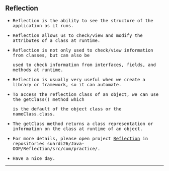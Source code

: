 ## Reflection

- <samp>Reflection is the ability to see the structure of the application as it runs.</samp>

- <samp>Reflection allows us to check/view and modify the attributes of a class at runtime.</samp>

- <samp>Reflection is not only used to check/view information from classes, but can also be</samp> 

  <samp>used to check information from interfaces, fields, and methods at runtime.</samp>

- <samp>Reflection is usually very useful when we create a library or framework, so it can automate.</samp>

- <samp>To access the reflection class of an object, we can use the getClass() method which</samp> 

  <samp>is the default of the object class or the nameClass.class.</samp>

- <samp>The getClass method returns a class representation or information on the class at runtime of an object.</samp>

- <samp>For more details, please open project [Reflection](https://github.com/suardi26/Java-OOP/tree/main/Reflection/src/com/practice) in repositories suardi26/Java-OOP/Reflection/src/com/practice/.</samp>

- <samp>Have a nice day.</samp>

---

